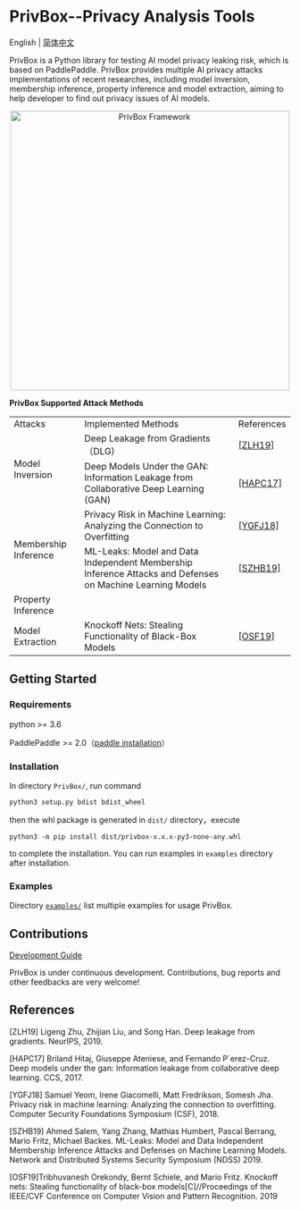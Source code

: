 # PrivBox--Privacy Analysis Tools
English | [简体中文](./README_cn.md)


PrivBox is a Python library for testing AI model privacy leaking risk, which is based on PaddlePaddle. PrivBox provides multiple AI privacy attacks implementations of recent researches, including model inversion, membership inference, property inference and model extraction, aiming to help developer to find out privacy issues of AI models.

<p align="center">
  <img src="docs/images/PrivBox.png?raw=true" width="500" title="PrivBox Framework">
</p>


**PrivBox Supported Attack Methods**

<table>
   <tr>
      <td>Attacks</td>
      <td>Implemented Methods</td>
      <td>References</td>
   </tr>
   <tr>
      <td rowspan="2">Model Inversion</td>
      <td>Deep Leakage from Gradients（DLG)</td>
      <td><a href="https://arxiv.org/pdf/1906.08935.pdf">[ZLH19]</a></td>
   </tr>
   <tr>
      <td>Deep Models Under the GAN: Information Leakage from Collaborative Deep Learning (GAN)</td>
      <td><a href="https://arxiv.org/pdf/1702.07464.pdf">[HAPC17]</a></td>
   </tr>
   <tr>
      <td rowspan="2">Membership Inference</td>
      <td>Privacy Risk in Machine Learning: Analyzing the Connection to Overfitting</td>
      <td><a href="https://arxiv.org/pdf/1709.01604.pdf">[YGFJ18]</a></td>
   </tr>
   <tr>
      <td>ML-Leaks: Model and Data Independent Membership Inference Attacks and Defenses on Machine Learning Models</td>
      <td><a href="https://arxiv.org/pdf/1806.01246.pdf">[SZHB19]</a></td>
   </tr>
   <tr>
      <td rowspan="1">Property Inference</td>
      <td></td>
      <td></td>
   </tr>
   <tr>
      <td rowspan="2">Model Extraction</td>
      <td>Knockoff Nets: Stealing Functionality of Black-Box Models</td>
      <td><a href=http://openaccess.thecvf.com/content_CVPR_2019/papers/Orekondy_Knockoff_Nets_Stealing_Functionality_of_Black-Box_Models_CVPR_2019_paper.pdf>[OSF19]</td>
   </tr>
</table>

## Getting Started


### Requirements
python >= 3.6

PaddlePaddle >= 2.0（[paddle installation](https://www.paddlepaddle.org.cn/documentation/docs/en/install/index_en.html)）

### Installation
In directory `PrivBox/`, run command

```
python3 setup.py bdist bdist_wheel
```

then the whl package is generated in `dist/` directory，execute

```
python3 -m pip install dist/privbox-x.x.x-py3-none-any.whl
```

to complete the installation. You can run examples in `examples` directory after installation.

### Examples

Directory [`examples/`](examples/) list multiple examples for usage PrivBox.


## Contributions

[Development Guide](docs/README.md)


PrivBox is under continuous development. Contributions, bug reports and other feedbacks are very welcome!

## References

\[ZLH19\] Ligeng Zhu, Zhijian Liu, and Song Han. Deep leakage from gradients. NeurIPS, 2019.

\[HAPC17\] Briland Hitaj, Giuseppe Ateniese, and Fernando P´erez-Cruz. Deep models under the gan: Information leakage from collaborative deep learning. CCS, 2017.

\[YGFJ18\] Samuel Yeom, Irene Giacomelli, Matt Fredrikson, Somesh Jha. Privacy risk in machine learning: Analyzing the connection to overfitting. Computer Security Foundations Symposium (CSF), 2018.

\[SZHB19\] Ahmed Salem, Yang Zhang, Mathias Humbert, Pascal Berrang, Mario Fritz, Michael Backes. ML-Leaks: Model and Data Independent Membership Inference Attacks and Defenses on Machine Learning Models. Network and Distributed Systems Security Symposium (NDSS) 2019.

\[OSF19\]Tribhuvanesh Orekondy, Bernt Schiele, and Mario Fritz. Knockoff nets: Stealing functionality of black-box models[C]//Proceedings of the IEEE/CVF Conference on Computer Vision and Pattern Recognition. 2019